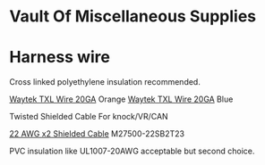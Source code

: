 # Vault Of Miscellaneous Supplies

# Harness wire

Cross linked polyethylene insulation recommended. 

[Waytek TXL Wire 20GA](https://www.waytekwire.com/item/WM20-3/WM20-3-Automotive-Cross-Link-Wire-/) Orange
[Waytek TXL Wire 20GA](https://www.waytekwire.com/item/WM20-6/WM20-6-Automotive-Cross-Link-Wire-/) Blue

Twisted Shielded Cable
For knock/VR/CAN

[22 AWG x2 Shielded Cable](https://prowireusa.com//p-572-22-awg-x-2-shieled-cable.aspx) M27500-22SB2T23


PVC insulation like UL1007-20AWG acceptable but second choice.
